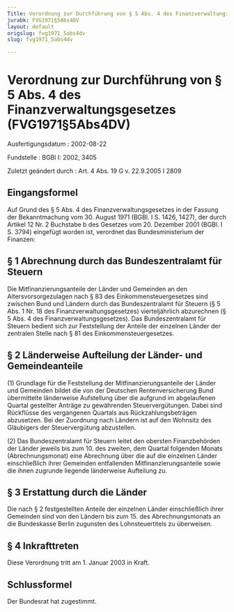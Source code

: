 ```yaml
---
Title: Verordnung zur Durchführung von § 5 Abs. 4 des Finanzverwaltungsgesetzes
jurabk: FVG1971§5Abs4DV
layout: default
origslug: fvg1971_5abs4dv
slug: fvg1971_5abs4dv

---
```


# Verordnung zur Durchführung von § 5 Abs. 4 des Finanzverwaltungsgesetzes (FVG1971§5Abs4DV)

Ausfertigungsdatum
:   2002-08-22

Fundstelle
:   BGBl I: 2002, 3405

Zuletzt geändert durch
:   Art. 4 Abs. 19 G v. 22.9.2005 I 2809

## Eingangsformel

Auf Grund des § 5 Abs. 4 des Finanzverwaltungsgesetzes in der Fassung
der Bekanntmachung vom 30. August 1971 (BGBl. I S. 1426, 1427), der
durch Artikel 12 Nr. 2 Buchstabe b des Gesetzes vom 20. Dezember 2001
(BGBl. I S. 3794) eingefügt worden ist, verordnet das
Bundesministerium der Finanzen:

## § 1 Abrechnung durch das Bundeszentralamt für Steuern

Die Mitfinanzierungsanteile der Länder und Gemeinden an den
Altersvorsorgezulagen nach § 83 des Einkommensteuergesetzes sind
zwischen Bund und Ländern durch das Bundeszentralamt für Steuern (§ 5
Abs. 1 Nr. 18 des Finanzverwaltungsgesetzes) vierteljährlich
abzurechnen (§ 5 Abs. 4 des Finanzverwaltungsgesetzes). Das
Bundeszentralamt für Steuern bedient sich zur Feststellung der Anteile
der einzelnen Länder der zentralen Stelle nach § 81 des
Einkommensteuergesetzes.

## § 2 Länderweise Aufteilung der Länder- und Gemeindeanteile

(1) Grundlage für die Feststellung der Mitfinanzierungsanteile der
Länder und Gemeinden bildet die von der Deutschen Rentenversicherung
Bund übermittelte länderweise Aufstellung über die aufgrund im
abgelaufenen Quartal gestellter Anträge zu gewährenden
Steuervergütungen. Dabei sind Rückflüsse des vergangenen Quartals aus
Rückzahlungsbeträgen abzusetzen. Bei der Zuordnung nach Ländern ist
auf den Wohnsitz des Gläubigers der Steuervergütung abzustellen.

(2) Das Bundeszentralamt für Steuern leitet den obersten
Finanzbehörden der Länder jeweils bis zum 10. des zweiten, dem Quartal
folgenden Monats (Abrechnungsmonat) eine Abrechnung über die auf die
einzelnen Länder einschließlich ihrer Gemeinden entfallenden
Mitfinanzierungsanteile sowie die ihnen zugrunde liegende länderweise
Aufteilung zu.

## § 3 Erstattung durch die Länder

Die nach § 2 festgestellten Anteile der einzelnen Länder
einschließlich ihrer Gemeinden sind von den Ländern bis zum 15. des
Abrechnungsmonats an die Bundeskasse Berlin zugunsten des
Lohnsteuertitels zu überweisen.

## § 4 Inkrafttreten

Diese Verordnung tritt am 1. Januar 2003 in Kraft.

## Schlussformel

Der Bundesrat hat zugestimmt.

